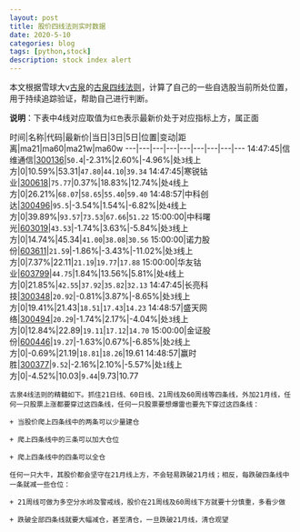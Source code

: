 ```yaml
---
layout: post
title: 股价四线法则实时数据
date: 2020-5-10
categories: blog
tags: [python,stock]
description: stock index alert
---
```



本文根据雪球大v[古泉](https://xueqiu.com/u/7148646888)的[古泉四线法则](https://xueqiu.com/7148646888/130498192)，计算了自己的一些自选股当前所处位置，用于持续追踪验证，帮助自己进行判断。

**说明**：下表中4线对应取值为`红色`表示最新价处于对应指标上方，属正面

时间|名称|代码|最新价|当日|3日|5日|位置|变动|距离|ma21|ma60|ma21w|ma60w
---|---|---|---|---|---|---|---|---
14:47:45|信维通信|[300136](https://xueqiu.com/S/SZ300136)|`50.4`|-2.31%|2.60%|-4.96%|处`3`线上方|0|10.59%|53.31|`47.80`|`44.10`|`39.34`
14:47:45|寒锐钴业|[300618](https://xueqiu.com/S/SZ300618)|`75.77`|0.37%|18.83%|12.74%|处`4`线上方|0|26.21%|`68.07`|`58.65`|`55.40`|`59.40`
14:48:57|中科创达|[300496](https://xueqiu.com/S/SZ300496)|`95.5`|-3.54%|1.54%|-6.82%|处`4`线上方|0|39.89%|`93.57`|`73.53`|`67.66`|`51.22`
15:00:00|中科曙光|[603019](https://xueqiu.com/S/SH603019)|`43.53`|-1.74%|3.63%|-5.84%|处`3`线上方|0|14.74%|45.34|`41.00`|`38.08`|`30.56`
15:00:00|诺力股份|[603611](https://xueqiu.com/S/SH603611)|`21.59`|-1.86%|-3.43%|-11.02%|处`3`线上方|0|7.37%|22.11|`21.19`|`19.77`|`17.88`
15:00:00|华友钴业|[603799](https://xueqiu.com/S/SH603799)|`44.75`|1.84%|13.56%|5.81%|处`4`线上方|0|21.85%|`42.55`|`37.92`|`35.82`|`32.13`
14:47:45|长亮科技|[300348](https://xueqiu.com/S/SZ300348)|`20.92`|-0.81%|3.87%|-8.65%|处`3`线上方|0|19.41%|21.43|`18.51`|`17.43`|`14.23`
14:48:57|盛天网络|[300494](https://xueqiu.com/S/SZ300494)|`20.29`|-1.74%|2.17%|-4.04%|处`3`线上方|0|12.84%|22.89|`19.11`|`17.12`|`14.70`
15:00:00|金证股份|[600446](https://xueqiu.com/S/SH600446)|`19.27`|-1.63%|0.67%|-6.85%|处`2`线上方|0|-0.69%|21.19|`18.81`|`18.26`|19.61
14:48:57|赢时胜|[300377](https://xueqiu.com/S/SZ300377)|`9.52`|-2.16%|2.10%|-5.57%|处`1`线上方|0|-4.52%|10.03|`9.44`|9.73|10.77

```
古泉4线法则的精髓如下。抓住21日线、60日线、21周线及60周线等四条线，外加21月线，任何一只股票上涨都要穿过这四条线，任何一只股票要想爆雷也要先下穿过这四条线：

+ 当股价爬上四条线中的两条可以少量建仓

+ 爬上四条线中的三条可以加大仓位

+ 爬上四条线中的四条可以全仓

任何一只大牛，其股价都会坚守在21月线上方，不会轻易跌破21月线；相反，每跌破四条线中一条就减一些仓位：

+ 21周线可做为多空分水岭及警戒线，股价在21周线及60周线下方就要十分慎重，多看少做

+ 跌破全部四条线就要大幅减仓，甚至清仓，一旦跌破21月线，清仓观望
```